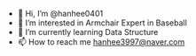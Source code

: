 - 👋 Hi, I’m @hanhee0401
- 👀 I’m interested in Armchair Expert in Baseball
- 🌱 I’m currently learning Data Structure
- 📫 How to reach me hanhee3997@naver.com

<!---
hanhee0401/hanhee0401 is a ✨ special ✨ repository because its `README.md` (this file) appears on your GitHub profile.
You can click the Preview link to take a look at your changes.
--->
